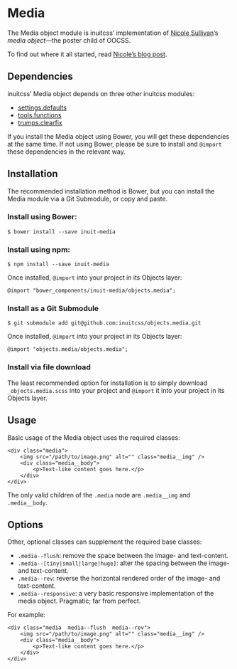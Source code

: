 # Media

The Media object module is inuitcss’ implementation of [Nicole
Sullivan](https://twitter.com/stubbornella)’s <cite>media object</cite>—the
poster child of OOCSS.

To find out where it all started, read [Nicole’s blog
post](http://www.stubbornella.org/content/2010/06/25/the-media-object-saves-hundreds-of-lines-of-code/).

## Dependencies

inuitcss’ Media object depends on three other inuitcss modules:

* [settings.defaults](https://github.com/inuitcss/settings.defaults)
* [tools.functions](https://github.com/inuitcss/tools.functions)
* [trumps.clearfix](https://github.com/inuitcss/trumps.clearfix)

If you install the Media object using Bower, you will get these dependencies at
the same time. If not using Bower, please be sure to install and `@import` these
dependencies in the relevant way.

## Installation

The recommended installation method is Bower, but you can install the Media
module via a Git Submodule, or copy and paste.

### Install using Bower:

    $ bower install --save inuit-media

### Install using npm:

    $ npm install --save inuit-media

Once installed, `@import` into your project in its Objects layer:

    @import "bower_components/inuit-media/objects.media";

### Install as a Git Submodule

    $ git submodule add git@github.com:inuitcss/objects.media.git

Once installed, `@import` into your project in its Objects layer:

    @import "objects.media/objects.media";

### Install via file download

The least recommended option for installation is to simply download
`_objects.media.scss` into your project and `@import` it into your project in
its Objects layer.

## Usage

Basic usage of the Media object uses the required classes:

    <div class="media">
        <img src="/path/to/image.png" alt="" class="media__img" />
        <div class="media__body">
            <p>Text-like content goes here.</p>
        </div>
    </div>

The only valid children of the `.media` node are `.media__img` and
`.media__body`.

## Options

Other, optional classes can supplement the required base classes:

* `.media--flush`: remove the space between the image- and text-content.
* `.media--[tiny|small|large|huge]`: alter the spacing between the image- and
  text-content.
* `.media--rev`: reverse the horizontal rendered order of the image- and
  text-content.
* `.media--responsive`: a very basic responsive implementation of the media
  object. Pragmatic; far from perfect.

For example:

    <div class="media  media--flush  media--rev">
        <img src="/path/to/image.png" alt="" class="media__img" />
        <div class="media__body">
            <p>Text-like content goes here.</p>
        </div>
    </div>
